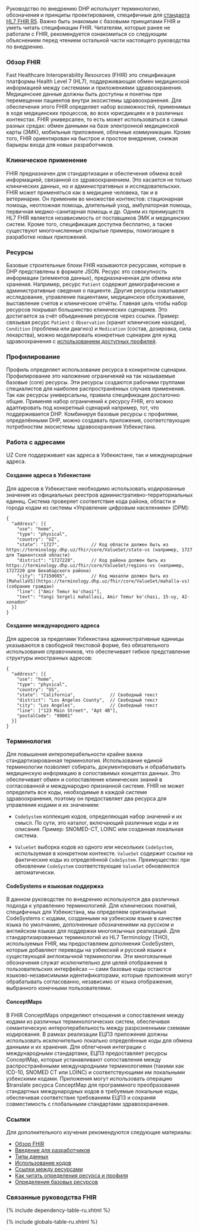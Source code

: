 Руководство по внедрению DHP использует терминологию, обозначения и принципы проектирования, специфичные для [стандарта HL7 FHIR R5](https://hl7.org/fhir/R5/). Важно быть знакомым с базовыми принципами FHIR и уметь читать спецификации FHIR. Читателям, которые ранее не работали с FHIR, рекомендуется ознакомиться со следующим объяснением перед чтением остальной части настоящего руководства по внедрению.

### Обзор FHIR

Fast Healthcare Interoperability Resources (FHIR) это спецификация платформы Health Level 7 (HL7), поддерживающая обмен медицинской информацией между системами и приложениями здравоохранения. Медицинские данные должны быть доступны и понятны при перемещении пациентов внутри экосистемы здравоохранения. Для обеспечения этого FHIR определяет набор возможностей, применимых в ходе медицинских процессов, во всех юрисдикциях и в различных контекстах. FHIR универсален, то есть может использоваться в самых разных средах: обмен данными на базе электронной медицинской карты (ЭМК), мобильные приложения, облачные коммуникации. Кроме того, FHIR ориентирован на быстрое и простое внедрение, снижая барьеры входа для новых разработчиков.

### Клиническое применение

FHIR предназначен для стандартизации и обеспечения обмена всей информацией, связанной со здравоохранением. Это касается не только клинических данных, но и административных и исследовательских. FHIR может применяться как в медицине человека, так и в ветеринарии. Он применим во множестве контекстов: стационарная помощь, неотложная помощь, длительный уход, амбулаторная помощь, первичная медико-санитарная помощь и др. Одним из преимуществ HL7 FHIR является независимость от поставщиков ЭМК и медицинских систем. Кроме того, спецификация доступна бесплатно, а также существуют многочисленные открытые примеры, помогающие в разработке новых приложений.

### Ресурсы

Базовые строительные блоки FHIR называются ресурсами, которые в DHP представлены в формате JSON. Ресурс это совокупность информации (элементов данных), предназначенная для обмена или хранения. Например, ресурс `Patient` содержит демографические и административные сведения о пациенте. Другие ресурсы охватывают исследование, управление пациентами, медицинское обслуживание, выставление счетов и клинические отчёты. Главная цель чтобы набор ресурсов покрывал большинство клинических сценариев. Это достигается за счёт объединения ресурсов через ссылки. Пример: связывая ресурс `Patient` с `Observation` (хранит клинические находки), `Condition` (проблема или диагноз) и `Medication` (состав, дозировка, сила лекарства), можно моделировать конкретные сценарии для нужд здравоохранения с [использованием доступных профилей](artifacts.html).

### Профилирование

Профиль определяет использование ресурса в конкретном сценарии. Профилирование это наложение ограничений на так называемые базовые (core) ресурсы. Эти ресурсы создаются рабочими группами специалистов для наиболее распространённых случаев применения. Так как ресурсы универсальны, правила спецификации достаточно общие. Применяя набор ограничений к ресурсу FHIR, его можно адаптировать под конкретный сценарий например, тот, что поддерживается DHP. Комбинируя базовые ресурсы с профилями, определёнными DHP, можно создавать приложения, соответствующие потребностям экосистемы здравоохранения Узбекистана.

### Работа с адресами

UZ Core поддерживает как адреса в Узбекистане, так и международные адреса.

#### Создание адреса в Узбекистане

Для адресов в Узбекистане необходимо использовать кодированные значения из официальных реестров административно-территориальных единиц. Система проверяет соответствие кода района, области и города кодам из системы «Управление цифровым населением» (DPM):

```jsonc
{
  "address": [{
    "use": "home",
    "type": "physical",
    "country": "UZ",
    "state": "1727",            // Код области должен быть из https://terminology.dhp.uz/fhir/core/ValueSet/state-vs (например, 1727 для Ташкентской области)
    "district": "1727220",      // Код района должен быть из https://terminology.dhp.uz/fhir/core/ValueSet/regions-vs (например, 1727220 для Бекабадского района)
    "city": "17150085",         // Код махалли должен быть из [MahallaVS](https://terminology.dhp.uz/fhir/core/ValueSet/mahalla-vs) (собрание граждан)
    "line": ["Amir Temur ko'chasi"],
    "text": "Yangi Sergeli mahallasi, Amir Temur ko'chasi, 15-uy, 42-xonadon"
  }]
}
```

#### Создание международного адреса

Для адресов за пределами Узбекистана административные единицы указываются в свободной текстовой форме, без обязательного использования справочников, что обеспечивает гибкое представление структуры иностранных адресов:

```jsonc
{
  "address": [{
    "use": "home",
    "type": "physical",
    "country": "US",
    "state": "California",             // Свободный текст
    "district": "Los Angeles County",  // Свободный текст
    "city": "Los Angeles",             // Свободный текст
    "line": ["123 Main Street", "Apt 4B"],
    "postalCode": "90001"
  }]
}
```

### Терминология

Для повышения интероперабельности крайне важна стандартизированная терминология. Использование единой терминологии позволяет собирать, документировать и обрабатывать медицинскую информацию в сопоставимых концептах данных. Это обеспечивает обмен и сопоставление клинических знаний в согласованной и международно признанной системе. FHIR не может определить все коды, необходимые в каждой системе здравоохранения, поэтому он предоставляет два ресурса для управления кодами и их значением:

* `CodeSystem` коллекция кодов, определяющая набор значений и их смысл. По сути, это каталог, включающий различные коды и их описания. Пример: SNOMED-CT, LOINC или созданная локальная система.

* `ValueSet` выборка кодов из одного или нескольких `CodeSystem`, используемая в конкретном контексте. `ValueSet` содержит ссылки на фактические коды из определённой `CodeSystem`. Преимущество: при обновлении `CodeSystem` соответствующие `ValueSet` обновляются автоматически.

#### CodeSystems и языковая поддержка
В данном руководстве по внедрению используются два различных подхода к управлению терминологией. Для клинических понятий, специфичных для Узбекистана, мы определяем оригинальные CodeSystems с кодами, созданными на узбекском языке в качестве языка по умолчанию, дополненные обозначениями на русском и английском языках для поддержки многоязычных реализаций. Для стандартизированных терминологий из HL7 Terminology (THO), используемых FHIR, мы предоставляем дополнения CodeSystem, которые добавляют переводы на узбекский и русский языки к существующей англоязычной терминологии. Эти многоязычные обозначения служат исключительно для целей отображения в пользовательских интерфейсах — сами базовые коды остаются языково-независимыми идентификаторами, которые приложения могут обрабатывать согласованно, независимо от языка отображения, выбранного конечными пользователями.

#### ConceptMaps
В FHIR ConceptMaps определяют отношения и сопоставления между кодами из различных терминологических систем, обеспечивая семантическую интероперабельность между разрозненными схемами кодирования. В рамках реализации ЕЦПЗ приложения должны использовать исключительно локально определённые коды для обмена данными и их хранения. Для облегчения интеграции с международными стандартами, ЕЦПЗ предоставляет ресурсы ConceptMap, которые устанавливают сопоставления между распространёнными международными терминологиями (такими как ICD-10, SNOMED CT или LOINC) и соответствующими им локальными узбекскими кодами. Приложения могут использовать операцию $translate ресурса ConceptMap для программного преобразования стандартных международных кодов в требуемые локальные коды, обеспечивая соответствие требованиям ЕЦПЗ и сохраняя совместимость с глобальными стандартами здравоохранения.

### Ссылки

Для дополнительного изучения рекомендуются следующие материалы:

* [Обзор FHIR](http://hl7.org/fhir/r5/summary.html)
* [Введение для разработчиков](http://hl7.org/fhir/r5/overview-dev.html)
* [Типы данных](http://hl7.org/fhir/r5/datatypes.html)
* [Использование кодов](http://hl7.org/fhir/r5/terminologies.html)
* [Ссылки между ресурсами](http://hl7.org/fhir/r5/references.html)
* [Как читать определения ресурса и профиля](http://hl7.org/fhir/r5/formats.html#table)
* [Определения базовых ресурсов](http://hl7.org/fhir/r5/resource.html)

### Связанные руководства FHIR

{% include dependency-table-ru.xhtml %}

{% include globals-table-ru.xhtml %}
